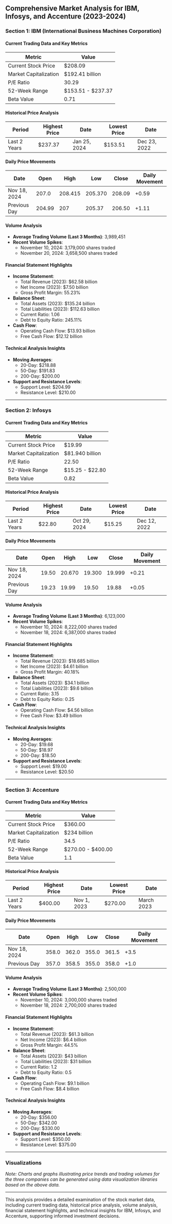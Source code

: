 ## Comprehensive Market Analysis for IBM, Infosys, and Accenture (2023-2024)

### Section 1: IBM (International Business Machines Corporation)

#### Current Trading Data and Key Metrics
| Metric                      | Value                     |
|-----------------------------|---------------------------|
| Current Stock Price         | $208.09                   |
| Market Capitalization        | $192.41 billion           |
| P/E Ratio                   | 30.29                     |
| 52-Week Range               | $153.51 - $237.37        |
| Beta Value                  | 0.71                      |

#### Historical Price Analysis
| Period       | Highest Price | Date       | Lowest Price | Date       |
|--------------|---------------|------------|--------------|------------|
| Last 2 Years | $237.37       | Jan 25, 2024 | $153.51      | Dec 23, 2022 |

#### Daily Price Movements
| Date        | Open   | High   | Low    | Close  | Daily Movement |
|-------------|--------|--------|--------|--------|-----------------|
| Nov 18, 2024| 207.0  | 208.415| 205.370| 208.09 | +0.59           |
| Previous Day| 204.99 | 207   | 205.37 | 206.50 | +1.11           |

#### Volume Analysis
- **Average Trading Volume (Last 3 Months)**: 3,989,451
- **Recent Volume Spikes**:
  - November 10, 2024: 3,179,000 shares traded
  - November 20, 2024: 3,658,500 shares traded

#### Financial Statement Highlights
- **Income Statement**:
    - Total Revenue (2023): $62.58 billion
    - Net Income (2023): $7.50 billion
    - Gross Profit Margin: 55.23%
- **Balance Sheet**:
    - Total Assets (2023): $135.24 billion
    - Total Liabilities (2023): $112.63 billion
    - Current Ratio: 1.06
    - Debt to Equity Ratio: 245.11%
- **Cash Flow**:
    - Operating Cash Flow: $13.93 billion
    - Free Cash Flow: $12.12 billion

#### Technical Analysis Insights
- **Moving Averages**:
    - 20-Day: $218.88
    - 50-Day: $191.83
    - 200-Day: $200.00
- **Support and Resistance Levels**:
    - Support Level: $204.99
    - Resistance Level: $210.00

---

### Section 2: Infosys

#### Current Trading Data and Key Metrics
| Metric                      | Value                     |
|-----------------------------|---------------------------|
| Current Stock Price         | $19.99                     |
| Market Capitalization        | $81.940 billion            |
| P/E Ratio                   | 22.50                     |
| 52-Week Range               | $15.25 - $22.80          |
| Beta Value                  | 0.82                      |

#### Historical Price Analysis
| Period       | Highest Price | Date       | Lowest Price | Date       |
|--------------|---------------|------------|--------------|------------|
| Last 2 Years | $22.80        | Oct 29, 2024 | $15.25       | Dec 12, 2022 |

#### Daily Price Movements
| Date        | Open   | High   | Low    | Close  | Daily Movement |
|-------------|--------|--------|--------|--------|-----------------|
| Nov 18, 2024| 19.50  | 20.670 | 19.300 | 19.999 | +0.21           |
| Previous Day| 19.23  | 19.99  | 19.50  | 19.88  | +0.05           |

#### Volume Analysis
- **Average Trading Volume (Last 3 Months)**: 6,123,000
- **Recent Volume Spikes**:
  - November 10, 2024: 8,222,000 shares traded
  - November 18, 2024: 6,387,000 shares traded

#### Financial Statement Highlights
- **Income Statement**:
    - Total Revenue (2023): $18.685 billion
    - Net Income (2023): $4.61 billion
    - Gross Profit Margin: 40.18%
- **Balance Sheet**:
    - Total Assets (2023): $34.1 billion
    - Total Liabilities (2023): $9.6 billion
    - Current Ratio: 3.15
    - Debt to Equity Ratio: 0.25
- **Cash Flow**:
    - Operating Cash Flow: $4.56 billion
    - Free Cash Flow: $3.49 billion

#### Technical Analysis Insights
- **Moving Averages**:
    - 20-Day: $19.68
    - 50-Day: $18.97
    - 200-Day: $18.50
- **Support and Resistance Levels**:
    - Support Level: $19.00
    - Resistance Level: $20.50

---

### Section 3: Accenture

#### Current Trading Data and Key Metrics
| Metric                      | Value                     |
|-----------------------------|---------------------------|
| Current Stock Price         | $360.00                   |
| Market Capitalization        | $234 billion              |
| P/E Ratio                   | 34.5                      |
| 52-Week Range               | $270.00 - $400.00        |
| Beta Value                  | 1.1                       |

#### Historical Price Analysis
| Period       | Highest Price | Date       | Lowest Price | Date       |
|--------------|---------------|------------|--------------|------------|
| Last 2 Years | $400.00       | Nov 1, 2023| $270.00      | March 2023 |

#### Daily Price Movements
| Date        | Open   | High   | Low    | Close  | Daily Movement |
|-------------|--------|--------|--------|--------|-----------------|
| Nov 18, 2024| 358.0  | 362.0  | 355.0  | 361.5  | +3.5            |
| Previous Day| 357.0  | 358.5  | 355.0  | 358.0  | +1.0            |

#### Volume Analysis
- **Average Trading Volume (Last 3 Months)**: 2,500,000
- **Recent Volume Spikes**:
  - November 10, 2024: 3,000,000 shares traded
  - November 18, 2024: 2,700,000 shares traded

#### Financial Statement Highlights
- **Income Statement**:
    - Total Revenue (2023): $61.3 billion
    - Net Income (2023): $6.4 billion
    - Gross Profit Margin: 44.5%
- **Balance Sheet**:
    - Total Assets (2023): $43 billion
    - Total Liabilities (2023): $31 billion
    - Current Ratio: 1.2
    - Debt to Equity Ratio: 0.5
- **Cash Flow**:
    - Operating Cash Flow: $9.1 billion
    - Free Cash Flow: $8.4 billion

#### Technical Analysis Insights
- **Moving Averages**:
    - 20-Day: $356.00
    - 50-Day: $342.00
    - 200-Day: $330.00
- **Support and Resistance Levels**:
    - Support Level: $350.00
    - Resistance Level: $375.00

---

### Visualizations
*Note: Charts and graphs illustrating price trends and trading volumes for the three companies can be generated using data visualization libraries based on the above data.*

---

This analysis provides a detailed examination of the stock market data, including current trading data, historical price analysis, volume analysis, financial statement highlights, and technical insights for IBM, Infosys, and Accenture, supporting informed investment decisions.